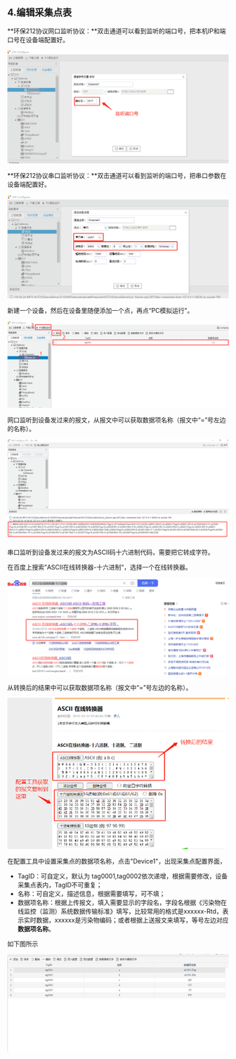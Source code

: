 ## 4.编辑采集点表

**环保212协议网口监听协议：**双击通道可以看到监听的端口号，把本机IP和端口号在设备端配置好。

![](assets/212监听端口.png)

**环保212协议串口监听协议：**双击通道可以看到监听的端口号，把串口参数在设备端配置好。

![](assets/212串口参数.png)

新建一个设备，然后在设备里随便添加一个点，再点“PC模拟运行”。

![](assets/添加点并运行工程.png)

网口监听到设备发过来的报文，从报文中可以获取数据项名称（报文中“=”号左边的名称）。

![](assets/212报文.png)

串口监听到设备发过来的报文为ASCII码十六进制代码，需要把它转成字符。

在百度上搜索”ASCII在线转换器-十六进制“，选择一个在线转换器。

![](assets/百度ASCII码在线转换器.png)

从转换后的结果中可以获取数据项名称（报文中“=”号左边的名称）。

![](assets/ASCII码在线转换器.png)



在配置工具中设置采集点的数据项名称，点击"Device1"，出现采集点配置界面，

- TagID：可自定义，默认为  tag0001,tag0002依次递增，根据需要修改，设备采集点表内，TagID不可重复；
- 名称：可自定义，描述信息，根据需要填写，可不填；
- 数据项名称：根据上传报文，填入需要显示的字段名，字段名根据《污染物在线监控（监测）系统数据传输标准》填写，比较常用的格式是xxxxxx-Rtd，表示实时数据，xxxxxx是污染物编码；或者根据上送报文来填写，等号左边对应**数据项名称**。

如下图所示

![](assets/添加tag点.jpg)

